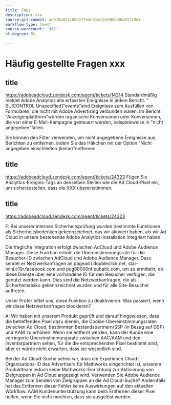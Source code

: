 ```yaml
---
title: FAQs
description: xxx
source-git-commit: ad978a021c063377e4c91ed41e902d98a03749e4
workflow-type: tm+mt
source-wordcount: '367'
ht-degree: 0%

---
```


# Häufig gestellte Fragen xxx

## title

https://adobeadcloud.zendesk.com/agent/tickets/14214 Standardmäßig meldet Adobe Analytics alle erfassten Ereignisse in jedem Bericht. &quot;[!UICONTROL Unspecified]&quot;events&quot;sind Ereignisse zum Ausfüllen von Formularen, die nicht mit Adobe Advertising verbunden waren. Im Bericht &quot;Anzeigenplattform&quot;würden organische Konversionen oder Konversionen, die von einer E-Mail-Kampagne gesteuert werden, beispielsweise in &quot;nicht angegeben&quot;fallen.

Sie können den Filter verwenden, um nicht angegebene Ereignisse aus Berichten zu entfernen, indem Sie das Häkchen mit der Option &quot;Nicht angegeben einschließen (keine)&quot;entfernen. <!-- Not sure if this is in DSP or in Analytics Workspace -->

## title

https://adobeadcloud.zendesk.com/agent/tickets/24323 Fügen Sie Analytics-Ereignis-Tags an denselben Stellen wie die Ad Cloud-Pixel ein, um sicherzustellen, dass die XXX übereinstimmen.

## title

https://adobeadcloud.zendesk.com/agent/tickets/24323

F: Bei unserer internen Sicherheitsprüfung wurden bestimmte Funktionen als Sicherheitsbedenken gekennzeichnet, das wir aktiviert haben, als wir Ad Cloud in unsere bestehende Adobe Analytics-Installation integriert haben.

Die fragliche Integration erfolgt zwischen AdCloud und Adobe Audience Manager. Diese Funktion erhöht die Übereinstimmungsrate für die Besucher-ID zwischen AdCloud und Adobe Audience Manager. Dazu sendet er Netzwerkanfragen an pagead.l.doubleclick.net, star-mini.c10r.facebook.com und pug88000nf.pubatic.com, um zu ermitteln, ob diese Dienste über eine vorhandene ID für den Besucher verfügen, die genutzt werden kann. Dies sind die Netzwerkanfragen, die als Sicherheitsrisiko gekennzeichnet wurden und für alle Site-Besucher auftreten.

Unser Prüfer bittet uns, diese Funktion zu deaktivieren. Was passiert, wenn wir diese Netzwerkanfragen blockieren?

A: Wir haben mit unserem Produkt geprüft und darauf hingewiesen, dass die betreffenden Pixel dazu dienen, die Cookie-Übereinstimmungsraten zwischen Ad Cloud, bestimmten Bestandspartnern/SSP (in Bezug auf DSP) und AAM zu erhöhen.  Wenn sie entfernt werden, kann der Kunde eine verringerte Übereinstimmungsrate zwischen AAC/AAM und den Inventarpartnern sehen, für die die entsprechenden Pixel bestimmt sind, aber er würde nicht erwarten, dass sie wesentlich sind.

Bei der Ad Cloud-Suche sehen wir, dass die Experience Cloud-Organisations-ID des Advertisers für Mathworks eingerichtet ist, unserem Produktteam jedoch keine Mathworks-Einrichtung zur Aktivierung von Zielgruppen in Ad Cloud angezeigt wird. Verwenden Sie Adobe Audience Manager zum Senden von Zielgruppen an die Ad Cloud-Suche? Andernfalls hat das Entfernen dieser Fehler keine Auswirkungen auf den aktuellen Workflow. AAM Kundenunterstützung kann beim Entfernen dieser Pixel helfen, wenn Sie nicht möchten, dass sie ausgelöst werden.


